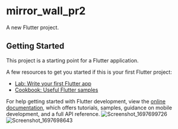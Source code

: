 # mirror_wall_pr2

A new Flutter project.

## Getting Started

This project is a starting point for a Flutter application.

A few resources to get you started if this is your first Flutter project:

- [Lab: Write your first Flutter app](https://docs.flutter.dev/get-started/codelab)
- [Cookbook: Useful Flutter samples](https://docs.flutter.dev/cookbook)

For help getting started with Flutter development, view the
[online documentation](https://docs.flutter.dev/), which offers tutorials,
samples, guidance on mobile development, and a full API reference.
![Screenshot_1697699726](https://github.com/tvishabhatt/Mirror_wall-Pr2/assets/122964289/4d487dfa-5423-4472-a86c-b3efc041c4bb)
![Screenshot_1697698643](https://github.com/tvishabhatt/Mirror_wall-Pr2/assets/122964289/41dc32b5-fc4f-4714-b456-8e54d0f901ed)


